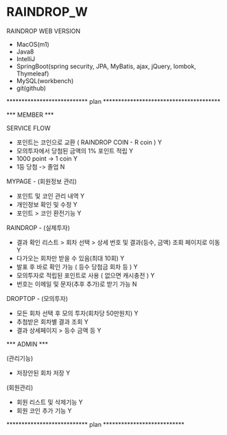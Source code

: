 # RAINDROP_W

RAINDROP WEB VERSION

- MacOS(m1)
- Java8
- IntelliJ
- SpringBoot(spring security, JPA, MyBatis, ajax, jQuery, lombok, Thymeleaf)
- MySQL(workbench)
- git(github)

*************************** plan ***************************************

*** MEMBER ***

SERVICE FLOW
  - 포인트는 코인으로 교환 ( RAINDROP COIN - R coin ) Y
  - 모의투자에서 당첨된 금액의 1% 포인트 적립 Y
  - 1000 point -> 1 coin Y
  - 1등 당첨 -> 졸업 N

MYPAGE - (회원정보 관리)
  - 포인트 및 코인 관리 내역 Y
  - 개인정보 확인 및 수정 Y
  - 포인트 > 코인 환전기능 Y

RAINDROP - (실제투자)
  - 결과 확인 리스트 > 회차 선택 > 상세 번호 및 결과(등수, 금액) 조회 페이지로 이동 Y
  - 다가오는 회차만 받을 수 있음(최대 10회) Y
  - 발표 후 바로 확인 가능 ( 등수 당첨금 회차 등 ) Y
  - 모의투자로 적립된 포인트로 사용 ( 없으면 캐시충전 ) Y
  - 번호는 이메일 및 문자(추후 추가)로 받기 가능 N

DROPTOP - (모의투자)
  - 모든 회차 선택 후 모의 투자(회차당 50만원치) Y
  - 추첨받은 회차별 결과 조회 Y
  - 결과 상세페이지 > 등수 금액 등 Y

*** ADMIN ***

(관리기능)
  - 저장안된 회차 저장 Y

(회원관리)
  - 회원 리스트 및 삭제기능 Y
  - 회원 코인 추가 기능 Y
  
*************************** plan ***************************
